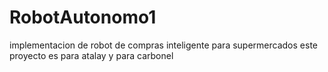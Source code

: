 # RobotAutonomo1
implementacion de robot de compras inteligente para supermercados
este proyecto es para atalay y para carbonel 
